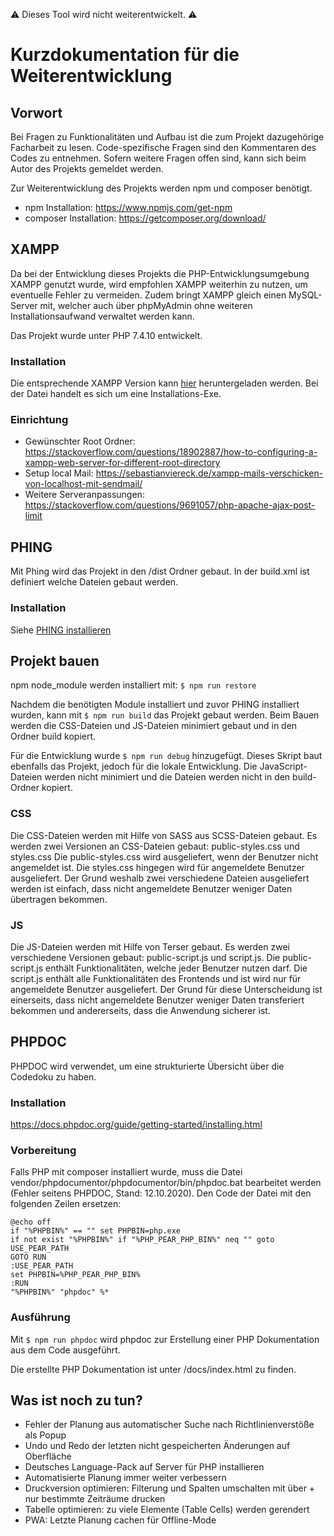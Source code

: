 ⚠️ Dieses Tool wird nicht weiterentwickelt. ⚠️

# Kurzdokumentation für die Weiterentwicklung

## Vorwort

Bei Fragen zu Funktionalitäten und Aufbau ist die zum Projekt dazugehörige
Facharbeit zu lesen. Code-spezifische Fragen sind den Kommentaren des Codes zu
entnehmen. Sofern weitere Fragen offen sind, kann sich beim Autor des Projekts
gemeldet werden.

Zur Weiterentwicklung des Projekts werden npm und composer benötigt.

-   npm Installation: https://www.npmjs.com/get-npm
-   composer Installation: https://getcomposer.org/download/

## XAMPP

Da bei der Entwicklung dieses Projekts die PHP-Entwicklungsumgebung XAMPP
genutzt wurde, wird empfohlen XAMPP weiterhin zu nutzen, um eventuelle Fehler
zu vermeiden. Zudem bringt XAMPP gleich einen MySQL-Server mit, welcher auch
über phpMyAdmin ohne weiteren Installationsaufwand verwaltet werden kann.

Das Projekt wurde unter PHP 7.4.10 entwickelt.

### Installation

Die entsprechende XAMPP Version kann
[hier](https://www.apachefriends.org/de/download.html) heruntergeladen werden.
Bei der Datei handelt es sich um eine Installations-Exe.

### Einrichtung

-   Gewünschter Root Ordner: https://stackoverflow.com/questions/18902887/how-to-configuring-a-xampp-web-server-for-different-root-directory
-   Setup local Mail: https://sebastianviereck.de/xampp-mails-verschicken-von-localhost-mit-sendmail/
-   Weitere Serveranpassungen: https://stackoverflow.com/questions/9691057/php-apache-ajax-post-limit

## PHING

Mit Phing wird das Projekt in den /dist Ordner gebaut. In der build.xml ist
definiert welche Dateien gebaut werden.

### Installation

Siehe [PHING installieren](https://www.phing.info/#install)

## Projekt bauen

npm node_module werden installiert mit:
`$ npm run restore`

Nachdem die benötigten Module installiert und zuvor PHING installiert wurden,
kann mit `$ npm run build` das Projekt gebaut werden. Beim Bauen werden die
CSS-Dateien und JS-Dateien minimiert gebaut und in den Ordner build kopiert.

Für die Entwicklung wurde `$ npm run debug` hinzugefügt. Dieses Skript baut
ebenfalls das Projekt, jedoch für die lokale Entwicklung. Die JavaScript-Dateien
werden nicht minimiert und die Dateien werden nicht in den build-Ordner kopiert.

### CSS

Die CSS-Dateien werden mit Hilfe von SASS aus SCSS-Dateien gebaut.
Es werden zwei Versionen an CSS-Dateien gebaut: public-styles.css und styles.css
Die public-styles.css wird ausgeliefert, wenn der Benutzer nicht angemeldet ist.
Die styles.css hingegen wird für angemeldete Benutzer ausgeliefert. Der Grund
weshalb zwei verschiedene Dateien ausgeliefert werden ist einfach, dass nicht
angemeldete Benutzer weniger Daten übertragen bekommen.

### JS

Die JS-Dateien werden mit Hilfe von Terser gebaut.
Es werden zwei verschiedene Versionen gebaut: public-script.js und script.js.
Die public-script.js enthält Funktionalitäten, welche jeder Benutzer nutzen
darf. Die script.js enthält alle Funktionalitäten des Frontends und ist wird nur
für angemeldete Benutzer ausgeliefert. Der Grund für diese Unterscheidung ist
einerseits, dass nicht angemeldete Benutzer weniger Daten transferiert bekommen
und andererseits, dass die Anwendung sicherer ist.

## PHPDOC

PHPDOC wird verwendet, um eine strukturierte Übersicht über die Codedoku zu
haben.

### Installation

https://docs.phpdoc.org/guide/getting-started/installing.html

### Vorbereitung

Falls PHP mit composer installiert wurde, muss die Datei
vendor/phpdocumentor/phpdocumentor/bin/phpdoc.bat bearbeitet werden (Fehler
seitens PHPDOC, Stand: 12.10.2020). Den Code der Datei mit den folgenden Zeilen
ersetzen:

```
@echo off
if "%PHPBIN%" == "" set PHPBIN=php.exe
if not exist "%PHPBIN%" if "%PHP_PEAR_PHP_BIN%" neq "" goto USE_PEAR_PATH
GOTO RUN
:USE_PEAR_PATH
set PHPBIN=%PHP_PEAR_PHP_BIN%
:RUN
"%PHPBIN%" "phpdoc" %*
```

### Ausführung

Mit `$ npm run phpdoc` wird phpdoc zur Erstellung einer PHP Dokumentation aus
dem Code ausgeführt.

Die erstellte PHP Dokumentation ist unter /docs/index.html zu finden.

## Was ist noch zu tun?

-   Fehler der Planung aus automatischer Suche nach Richtlinienverstöße als Popup
-   Undo und Redo der letzten nicht gespeicherten Änderungen auf Oberfläche
-   Deutsches Language-Pack auf Server für PHP installieren
-   Automatisierte Planung immer weiter verbessern
-   Druckversion optimieren: Filterung und Spalten umschalten mit über + nur bestimmte Zeiträume drucken
-   Tabelle optimieren: zu viele Elemente (Table Cells) werden gerendert
-   PWA: Letzte Planung cachen für Offline-Mode
